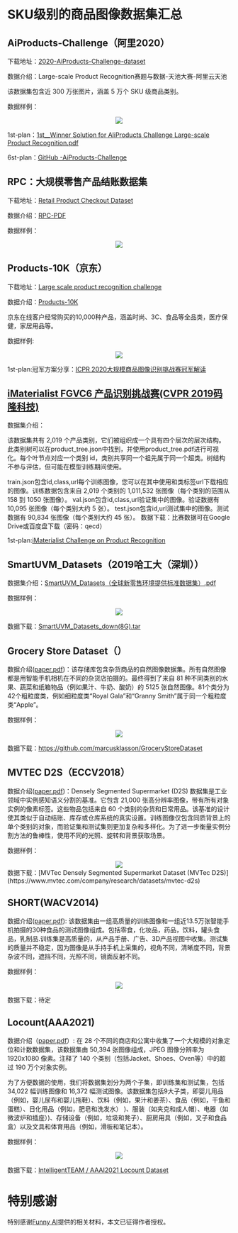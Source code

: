# SKU级别的商品图像数据集汇总

## AiProducts-Challenge（阿里2020）
下载地址：[2020-AiProducts-Challenge-dataset](https://github.com/mingliangzhang2018/AiProducts-Challenge/tree/master/dataset)

数据介绍：Large-scale Product Recognition赛题与数据-天池大赛-阿里云天池

该数据集包含近 300 万张图片，涵盖 5 万个 SKU 级商品类别。

数据样例：  
</div>  
<div align="center">
<img src="./Image/AiProducts-Challenge.jpg"/>
</div>  


1st-plan：[1st__Winner Solution for AliProducts Challenge Large-scale Product Recognition.pdf](https://trax-geometry.s3.amazonaws.com/cvpr_challenge/recognition_challenge_technical_reports/1st__Winner+Solution+for+AliProducts+Challenge+Large-scale+Product+Recognition.pdf)

6st-plan：[GitHub -AiProducts-Challenge](https://github.com/mingliangzhang2018/AiProducts-Challenge)

## RPC：大规模零售产品结账数据集
下载地址：[Retail Product Checkout Dataset](https://www.kaggle.com/datasets/diyer22/retail-product-checkout-dataset)

数据介绍：[RPC-PDF](https://arxiv.org/pdf/1901.07249.pdf)

数据样例：  

</div>  
<div align="center">
<img src="./Image/RPC.jpg"/>
</div>  

## Products-10K（京东）
下载地址：[Large scale product recognition challenge](https://products-10k.github.io/challenge.html#downloads)

数据介绍：[Products-10K](https://arxiv.org/pdf/2008.10545.pdf)

京东在线客户经常购买的10,000种产品，涵盖时尚、3C、食品等全品类，医疗保健，家居用品等。


数据样例:
</div>  
<div align="center">
<img src="./Image/Product10k.jpg"/>
</div>  

1st-plan:冠军方案分享：[ICPR 2020大规模商品图像识别挑战赛冠军解读](https://blog.51cto.com/u_15298598/3121258)

## [iMaterialist FGVC6 产品识别挑战赛(CVPR 2019码隆科技)](https://www.kaggle.com/c/imaterialist-product-2019/)
数据集介绍：

该数据集共有 2,019 个产品类别，它们被组织成一个具有四个层次的层次结构。此类别树可以在product_tree.json中找到，并使用product_tree.pdf进行可视化。每个叶节点对应一个类别 id，类别共享同一个祖先属于同一个超类。树结构不参与评估，但可能在模型训练期间使用。

train.json包含id,class,url每个训练图像，您可以在其中使用和类标签url下载相应的图像。训练数据包含来自 2,019 个类别的 1,011,532 张图像（每个类别的范围从 158 到 1050 张图像）。
val.json包含id,class,url验证集中的图像。验证数据有 10,095 张图像（每个类别大约 5 张）。
test.json包含id,url测试集中的图像。测试数据有 90,834 张图像（每个类别大约 45 张）。
数据下载：比赛数据可在Google Drive或百度盘下载（密码：qecd）

1st-plan:[iMaterialist Challenge on Product Recognition](https://www.kaggle.com/c/imaterialist-product-2019/)

## SmartUVM_Datasets（2019哈工大（深圳））
数据集介绍：[SmartUVM_Datasets（全球新零售环境提供标准数据集）.pdf](https://dl2link.com/Selected%20Journal%20Publications/Towards%20New%20Retail%20A%20Benchmark%20Dataset%20for%20Smart%20Unmanned%20Vending%20Machines.pdf)


数据样例：
</div>  
<div align="center">
<img src="./Image/SmartUVM_Datasets.jpg"/>
</div>  

数据下载：[SmartUVM_Datasets_down(8G).tar](https://www.dl2link.com/dataset/SmartUVM_Datasets.tar)

## Grocery Store Dataset（）
数据介绍([paper.pdf](https://arxiv.org/pdf/1901.00711.pdf))：该存储库包含杂货商品的自然图像数据集。所有自然图像都是用智能手机相机在不同的杂货店拍摄的。最终得到了来自 81 种不同类别的水果、蔬菜和纸箱物品（例如果汁、牛奶、酸奶）的 5125 张自然图像。81个类分为42个粗粒度类，例如细粒度类“Royal Gala”和“Granny Smith”属于同一个粗粒度类“Apple”。


数据样例：
</div>  
<div align="center">
<img src="./Image/Grocery_Store_Dataset.jpg"/>
</div>  

数据下载：https://github.com/marcusklasson/GroceryStoreDataset

## MVTEC D2S（ECCV2018）
数据介绍([paper.pdf](https://openaccess.thecvf.com/content_ECCV_2018/papers/Patrick_Follmann_D2S_Densely_Segmented_ECCV_2018_paper.pdf))：Densely Segmented Supermarket (D2S) 数据集是工业领域中实例感知语义分割的基准。它包含 21,000 张高分辨率图像，带有所有对象实例的像素标签。这些物品包括来自 60 个类别的杂货和日常用品。该基准的设计使其类似于自动结账、库存或仓库系统的真实设置。训练图像仅包含同质背景上的单个类别的对象，而验证集和测试集则更加复杂和多样化。为了进一步衡量实例分割方法的鲁棒性，使用不同的光照、旋转和背景获取场景。


数据样例：
</div>  
<div align="center">
<img src="./Image/MVTEC_D2S.jpg"/>
</div>
数据下载：[MVTec Densely Segmented Supermarket Dataset (MVTec D2S)](https://www.mvtec.com/company/research/datasets/mvtec-d2s)

## SHORT(WACV2014)
数据介绍([paper.pdf](https://projet.liris.cnrs.fr/imagine/pub/proceedings/ICIP-2014/Papers/1569914435.pdf)): 该数据集由一组高质量的训练图像和一组近13.5万张智能手机拍摄的30种食品的测试图像组成。包括零食，化妆品，药品，饮料，罐头食品，乳制品.训练集是高质量的，从产品手册、广告、3D产品视图中收集。测试集的质量并不稳定，因为图像是从手持手机上采集的，视角不同，清晰度不同，背景杂波不同，遮挡不同，光照不同，镜面反射不同。

数据样例：
</div>  
<div align="center">
<img src="./Image/SHORT.jpg"/>
</div>

数据下载：待定

## Locount(AAA2021)

数据介绍（[paper.pdf](https://projet.liris.cnrs.fr/imagine/pub/proceedings/ICIP-2014/Papers/1569914435.pdf)）: 在 28 个不同的商店和公寓中收集了一个大规模的对象定位和计数数据集，该数据集由 50,394 张图像组成，JPEG 图像分辨率为 1920x1080 像素。注释了 140 个类别（包括Jacket、Shoes、Oven等）中的超过 190 万个对象实例。

为了方便数据的使用，我们将数据集划分为两个子集，即训练集和测试集，包括 34,022 幅训练图像和 16,372 幅测试图像。该数据集包括9大子类，即婴儿用品（例如，婴儿尿布和婴儿拖鞋）、饮料（例如，果汁和姜茶）、食品（例如，干鱼和蛋糕）、日化用品（例如，肥皂和洗发水） )、服装（如夹克和成人帽）、电器（如微波炉和插座）)、存储设备（例如，垃圾和凳子）、厨房用具（例如，叉子和食品盒）以及文具和体育用品（例如，滑板和笔记本）。

数据样例：
</div>  
<div align="center">
<img src="./Image/Locount.jpg"/>
</div>

数据下载：[IntelligentTEAM / AAAI2021 Locount Dataset](https://isrc.iscas.ac.cn/gitlab/research/locount-dataset)

# 特别感谢
特别感谢[Funny AI](https://zhuanlan.zhihu.com/p/490105852)提供的相关材料，本文已征得作者授权。
